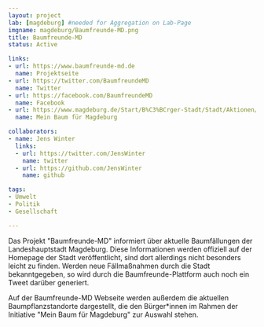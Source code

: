 ```yaml
---
layout: project
lab: [magdeburg] #needed for Aggregation on Lab-Page
imgname: magdeburg/Baumfreunde-MD.png
title: Baumfreunde-MD
status: Active

links:
- url: https://www.baumfreunde-md.de
  name: Projektseite
- url: https://twitter.com/BaumfreundeMD
  name: Twitter
- url: https://facebook.com/BaumfreundeMD
  name: Facebook
- url: https://www.magdeburg.de/Start/B%C3%BCrger-Stadt/Stadt/Aktionen/index.php?NavID=37.452&object=tx%7C37.9220.1&La=1
  name: Mein Baum für Magdeburg

collaborators:
- name: Jens Winter
  links:
  - url: https://twitter.com/JensWinter
    name: twitter
  - url: https://github.com/JensWinter
    name: github

tags:
- Umwelt
- Politik
- Gesellschaft

---
```


Das Projekt "Baumfreunde-MD" informiert über aktuelle Baumfällungen der Landeshauptstadt Magdeburg. Diese Informationen werden offiziell auf der Homepage der Stadt veröffentlicht, sind dort allerdings nicht besonders leicht zu finden. Werden neue Fällmaßnahmen durch die Stadt bekanntgegeben, so wird durch die Baumfreunde-Plattform auch noch ein Tweet darüber generiert.

Auf der Baumfreunde-MD Webseite werden außerdem die aktuellen Baumpflanzstandorte dargestellt, die den Bürger*innen im Rahmen der Initiative "Mein Baum für Magdeburg" zur Auswahl stehen.
